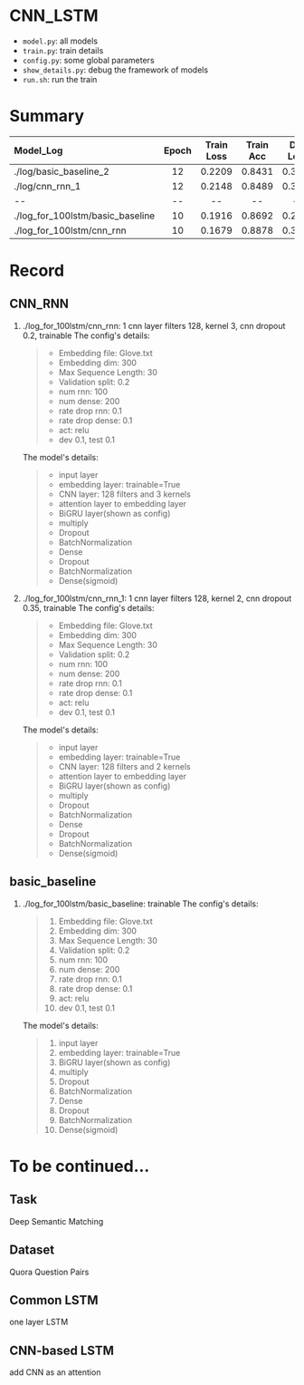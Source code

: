 # CNN_LSTM
* `model.py`: all models
* `train.py`: train details
* `config.py`: some global parameters
* `show_details.py`: debug the framework of models
* `run.sh`: run the train

# Summary
| Model\_Log | Epoch | Train Loss | Train Acc | Dev Loss | Dev Acc | Test Loss | Test Acc | Model Weight |
| :----------|:-----:| :---------:| :-------: | :------: | :-----: | :-------: | :------: | :----------: |
| ./log/basic\_baseline\_2 | 12 | 0.2209 | 0.8431	| 0.3001 | 0.8479 | 0.3310123806880918 | 0.85018179986121234 | basic_baseline_256_200_0.25_0.25_Fri_Jun__9_06:17:01_2017.h5 |
| ./log/cnn\_rnn\_1 | 12 | 0.2148 | 0.8489 | 0.3009 | 0.8498 | 0.33263399748324629 | 0.85055282065279192 | cnn_rnn_256_200_0.25_0.25_Fri_Jun__9_06:17:01_2017.h5 |
| -- | -- | -- | -- | -- | -- | -- | -- | --|
| ./log\_for\_100lstm/basic\_baseline | 10 | 0.1916 | 0.8692 | 0.2881 | 0.8497 | 0.34093910499490571 | 0.85624180596346977 | basic_baseline_100_200_0.10_0.10_Sat_Jun_17_09:08:29_2017.h5 |
| ./log\_for\_100lstm/cnn\_rnn | 10 | 0.1679 | 0.8878 | 0.3226 | 0.8526 | 0.35082421731611529 | 0.85488139631522397 | cnn_rnn_100_200_0.10_0.10_Sat_Jun_17_09:08:30_2017.h5 |

# Record

## CNN\_RNN
1. ./log\_for\_100lstm/cnn\_rnn: 1 cnn layer filters 128, kernel 3, cnn dropout 0.2, trainable
   The config's details:
   > * Embedding file: Glove.txt
   > * Embedding dim: 300
   > * Max Sequence Length: 30
   > * Validation split: 0.2
   > * num rnn: 100
   > * num dense: 200
   > * rate drop rnn: 0.1
   > * rate drop dense: 0.1
   > * act: relu
   > * dev 0.1, test 0.1

   The model's details:
   > * input layer
   > * embedding layer: trainable=True
   > * CNN layer: 128 filters and 3 kernels
   > * attention layer to embedding layer
   > * BiGRU layer(shown as config)
   > * multiply
   > * Dropout
   > * BatchNormalization
   > * Dense
   > * Dropout
   > * BatchNormalization
   > * Dense(sigmoid)

1. ./log\_for\_100lstm/cnn\_rnn\_1: 1 cnn layer filters 128, kernel 2, cnn dropout 0.35, trainable
   The config's details:
   > * Embedding file: Glove.txt
   > * Embedding dim: 300
   > * Max Sequence Length: 30
   > * Validation split: 0.2
   > * num rnn: 100
   > * num dense: 200
   > * rate drop rnn: 0.1
   > * rate drop dense: 0.1
   > * act: relu
   > * dev 0.1, test 0.1

   The model's details:
   > * input layer
   > * embedding layer: trainable=True
   > * CNN layer: 128 filters and 2 kernels
   > * attention layer to embedding layer
   > * BiGRU layer(shown as config)
   > * multiply
   > * Dropout
   > * BatchNormalization
   > * Dense
   > * Dropout
   > * BatchNormalization
   > * Dense(sigmoid)

## basic\_baseline
1. ./log\_for\_100lstm/basic\_baseline: trainable
   The config's details:
   > 1. Embedding file: Glove.txt
   > 2. Embedding dim: 300
   > 3. Max Sequence Length: 30
   > 4. Validation split: 0.2
   > 5. num rnn: 100
   > 6. num dense: 200
   > 7. rate drop rnn: 0.1
   > 8. rate drop dense: 0.1
   > 9. act: relu
   > 10. dev 0.1, test 0.1

   The model's details:
   > 1. input layer
   > 2. embedding layer: trainable=True
   > 3. BiGRU layer(shown as config)
   > 4. multiply
   > 5. Dropout
   > 6. BatchNormalization
   > 7. Dense
   > 8. Dropout
   > 9. BatchNormalization
   > 10. Dense(sigmoid)

# To be continued...
## Task
Deep Semantic Matching

## Dataset
Quora Question Pairs

## Common LSTM
one layer LSTM

## CNN-based LSTM
add CNN as an attention
